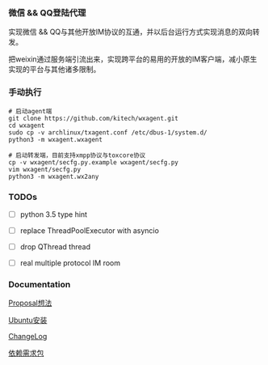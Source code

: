 
### 微信 && QQ登陆代理

实现微信 && QQ与其他开放IM协议的互通，并以后台运行方式实现消息的双向转发。

把weixin通过服务端引流出来，实现跨平台的易用的开放的IM客户端，减小原生实现的平台与其他诸多限制。

### 手动执行

    # 启动agent端
    git clone https://github.com/kitech/wxagent.git
    cd wxagent
    sudo cp -v archlinux/txagent.conf /etc/dbus-1/system.d/
    python3 -m wxagent.wxagent

    # 启动转发端，目前支持xmpp协议与toxcore协议
    cp -v wxagent/secfg.py.example wxagent/secfg.py
    vim wxagent/secfg.py
    python3 -m wxagent.wx2any


### TODOs

- [ ] python 3.5 type hint
- [ ] replace ThreadPoolExecutor with asyncio
- [ ] drop QThread thread
- [ ] real multiple protocol IM room


### Documentation
[Proposal想法](https://github.com/kitech/wxagent/blob/master/doc/proposal.md)

[Ubuntu安装](https://github.com/kitech/wxagent/blob/master/doc/build.md)

[ChangeLog](https://github.com/kitech/wxagent/blob/master/doc/changes.md)

[依赖需求包](https://github.com/kitech/wxagent/blob/master/requirements.txt)

